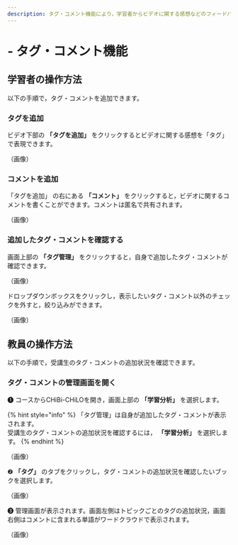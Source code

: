 ```yaml
---
description: タグ・コメント機能により，学習者からビデオに関する感想などのフィードバックを受けることができます。
---
```


# - タグ・コメント機能

## 学習者の操作方法

以下の手順で，タグ・コメントを追加できます。

### タグを追加

ビデオ下部の  **「タグを追加」** をクリックするとビデオに関する感想を「タグ」で表現できます。

（画像）

### コメントを追加

「タグを追加」 の右にある **「コメント」** をクリックすると，ビデオに関するコメントを書くことができます。コメントは匿名で共有されます。

（画像）

### 追加したタグ・コメントを確認する

画面上部の **「タグ管理」** をクリックすると，自身で追加したタグ・コメントが確認できます。

（画像）

ドロップダウンボックスをクリックし，表示したいタグ・コメント以外のチェックを外すと，絞り込みができます。

（画像）

## 教員の操作方法

以下の手順で，受講生のタグ・コメントの追加状況を確認できます。

### タグ・コメントの管理画面を開く

❶ コースからCHiBi-CHiLOを開き，画面上部の **「学習分析」** を選択します。

{% hint style="info" %}
「タグ管理」は自身が追加したタグ・コメントが表示されます。\
受講生のタグ・コメントの追加状況を確認するには， **「学習分析」** を選択します。
{% endhint %}

（画像）

❷ **「タグ」** のタブをクリックし，タグ・コメントの追加状況を確認したいブックを選択します。

（画像）

❸ 管理画面が表示されます。画面左側はトピックごとのタグの追加状況，画面右側はコメントに含まれる単語がワードクラウドで表示されます。

（画像）
